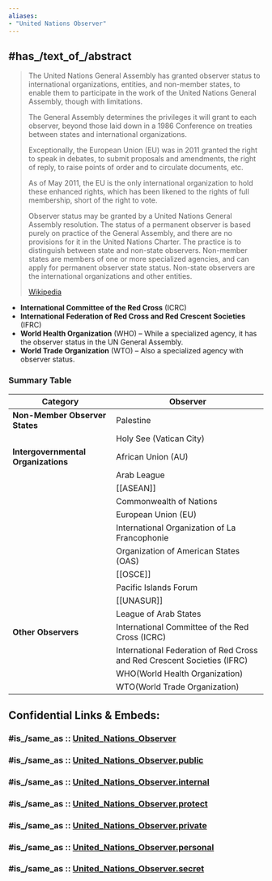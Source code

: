 ```yaml
---
aliases:
- "United Nations Observer"
---
```


## #has_/text_of_/abstract  

> The United Nations General Assembly has granted observer status 
> to international organizations, entities, and non-member states, 
> to enable them to participate in the work of the United Nations General Assembly, 
> though with limitations. 
> 
> The General Assembly determines the privileges it will grant to each observer, beyond those 
> laid down in a 1986 Conference on treaties between states and international organizations. 
> 
> Exceptionally, the European Union (EU) was in 2011 granted the right to speak in debates, 
> to submit proposals and amendments, the right of reply, 
> to raise points of order and to circulate documents, etc. 
> 
> As of May 2011, the EU is the only international organization to hold these enhanced rights, 
> which has been likened to the rights of full membership, short of the right to vote.
>
> Observer status may be granted by a United Nations General Assembly resolution. 
> The status of a permanent observer is based purely on practice of the General Assembly, 
> and there are no provisions for it in the United Nations Charter. 
> The practice is to distinguish between state and non-state observers. 
> Non-member states are members of one or more specialized agencies, 
> and can apply for permanent observer state status. 
> Non-state observers are the international organizations and other entities.
>
> [Wikipedia](https://en.wikipedia.org/wiki/United%20Nations%20General%20Assembly%20observers)


- **International Committee of the Red Cross** (ICRC)
- **International Federation of Red Cross and Red Crescent Societies** (IFRC)
- **World Health Organization** (WHO) – While a specialized agency, it has the observer status in the UN General Assembly.
- **World Trade Organization** (WTO) – Also a specialized agency with observer status.

### **Summary Table**

| Category                            | Observer                                                                |
| ----------------------------------- | ----------------------------------------------------------------------- |
| **Non-Member Observer States**      | Palestine                                                               |
|                                     | Holy See (Vatican City)                                                 |
| **Intergovernmental Organizations** | African Union (AU)                                                      |
|                                     | Arab League                                                             |
|                                     | [[ASEAN]]                                                               |
|                                     | Commonwealth of Nations                                                 |
|                                     | European Union (EU)                                                     |
|                                     | International Organization of La Francophonie                           |
|                                     | Organization of American States (OAS)                                   |
|                                     | [[OSCE]]                                                                |
|                                     | Pacific Islands Forum                                                   |
|                                     | [[UNASUR]]                                                              |
|                                     | League of Arab States                                                   |
| **Other Observers**                 | International Committee of the Red Cross (ICRC)                         |
|                                     | International Federation of Red Cross and Red Crescent Societies (IFRC) |
|                                     | WHO(World Health Organization)                                          |
|                                     | WTO(World Trade Organization)                                           |


## Confidential Links & Embeds: 

### #is_/same_as :: [United_Nations_Observer](United_Nations_Observer.md) 

### #is_/same_as :: [United_Nations_Observer.public](/_public/International/United_Nations_Observer.public.md) 

### #is_/same_as :: [United_Nations_Observer.internal](/_internal/International/United_Nations_Observer.internal.md) 

### #is_/same_as :: [United_Nations_Observer.protect](/_protect/International/United_Nations_Observer.protect.md) 

### #is_/same_as :: [United_Nations_Observer.private](/_private/International/United_Nations_Observer.private.md) 

### #is_/same_as :: [United_Nations_Observer.personal](/_personal/International/United_Nations_Observer.personal.md) 

### #is_/same_as :: [United_Nations_Observer.secret](/_secret/International/United_Nations_Observer.secret.md)

